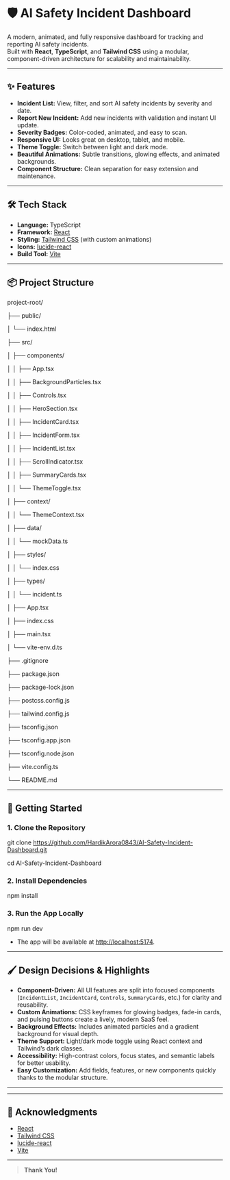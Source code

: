 # 🛡️ AI Safety Incident Dashboard

A modern, animated, and fully responsive dashboard for tracking and reporting AI safety incidents.  
Built with **React**, **TypeScript**, and **Tailwind CSS** using a modular, component-driven architecture for scalability and maintainability.

---

## ✨ Features

- **Incident List:** View, filter, and sort AI safety incidents by severity and date.
- **Report New Incident:** Add new incidents with validation and instant UI update.
- **Severity Badges:** Color-coded, animated, and easy to scan.
- **Responsive UI:** Looks great on desktop, tablet, and mobile.
- **Theme Toggle:** Switch between light and dark mode.
- **Beautiful Animations:** Subtle transitions, glowing effects, and animated backgrounds.
- **Component Structure:** Clean separation for easy extension and maintenance.

---

## 🛠️ Tech Stack

- **Language:** TypeScript
- **Framework:** [React](https://react.dev/)
- **Styling:** [Tailwind CSS](https://tailwindcss.com/) (with custom animations)
- **Icons:** [lucide-react](https://lucide.dev/)
- **Build Tool:** [Vite](https://vitejs.dev/)

---

## 📦 Project Structure

project-root/

├── public/

│ └── index.html

├── src/

│ ├── components/

│ │ ├── App.tsx

│ │ ├── BackgroundParticles.tsx

│ │ ├── Controls.tsx

│ │ ├── HeroSection.tsx

│ │ ├── IncidentCard.tsx

│ │ ├── IncidentForm.tsx

│ │ ├── IncidentList.tsx

│ │ ├── ScrollIndicator.tsx

│ │ ├── SummaryCards.tsx

│ │ └── ThemeToggle.tsx

│ ├── context/

│ │ └── ThemeContext.tsx

│ ├── data/

│ │ └── mockData.ts

│ ├── styles/

│ │ └── index.css

│ ├── types/

│ │ └── incident.ts

│ ├── App.tsx

│ ├── index.css

│ ├── main.tsx

│ └── vite-env.d.ts

├── .gitignore

├── package.json

├── package-lock.json

├── postcss.config.js

├── tailwind.config.js

├── tsconfig.json

├── tsconfig.app.json

├── tsconfig.node.json

├── vite.config.ts

└── README.md


---

## 🚀 Getting Started

### 1. **Clone the Repository**

git clone https://github.com/HardikArora0843/AI-Safety-Incident-Dashboard.git

cd AI-Safety-Incident-Dashboard

### 2. **Install Dependencies**

npm install


### 3. **Run the App Locally**

npm run dev

- The app will be available at [http://localhost:5174](http://localhost:5174).

---

## 🖌️ Design Decisions & Highlights

- **Component-Driven:** All UI features are split into focused components (`IncidentList`, `IncidentCard`, `Controls`, `SummaryCards`, etc.) for clarity and reusability.
- **Custom Animations:** CSS keyframes for glowing badges, fade-in cards, and pulsing buttons create a lively, modern SaaS feel.
- **Background Effects:** Includes animated particles and a gradient background for visual depth.
- **Theme Support:** Light/dark mode toggle using React context and Tailwind’s dark classes.
- **Accessibility:** High-contrast colors, focus states, and semantic labels for better usability.
- **Easy Customization:** Add fields, features, or new components quickly thanks to the modular structure.

---

---

## 🙌 Acknowledgments

- [React](https://react.dev/)
- [Tailwind CSS](https://tailwindcss.com/)
- [lucide-react](https://lucide.dev/)
- [Vite](https://vitejs.dev/)

---

> **Thank You!**
